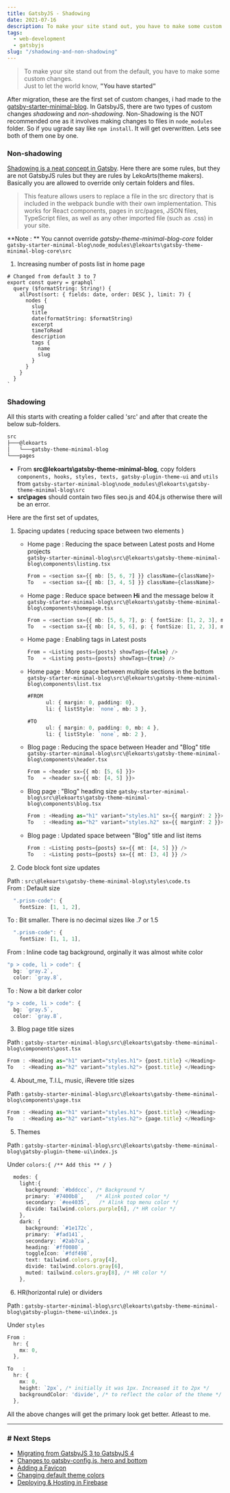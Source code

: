 ```yaml
---
title: GatsbyJS - Shadowing
date: 2021-07-16
description: To make your site stand out, you have to make some custom changes 
tags:
  - web-development
  - gatsbyjs
slug: "/shadowing-and-non-shadowing"
---
```


> To make your site stand out from the default, you have to make some custom changes.    
> Just to let the world know, **"You have started"**

After migration, these are the first set of custom changes, i had made to the [gatsby-starter-minimal-blog](https://github.com/LekoArts/gatsby-starter-minimal-blog). In GatsbyJS, there are two types of custom changes *shadowing* and *non-shadowing*. Non-Shadowing is the NOT recommended one as it involves making changes to files in `node_modules` folder. So if you ugrade say like `npm install`. It will get overwritten. Lets see both of them one by one.

### Non-shadowing

[Shadowing is a neat concept in Gatsby](https://www.gatsbyjs.org/docs/themes/shadowing/). Here there are some rules, but they are not GatsbyJS rules but they are rules by LekoArts(theme makers). Basically you are allowed to override only certain folders and files.

> This feature allows users to replace a file in the src directory that is included in the webpack bundle with their own implementation. This works for React components, pages in src/pages, JSON files, TypeScript files, as well as any other imported file (such as .css) in your site.

**Note : ** You cannot override *gatsby-theme-minimal-blog-core* folder      
`gatsby-starter-minimal-blog\node_modules\@lekoarts\gatsby-theme-minimal-blog-core\src`     


1. Increasing number of posts list in home page
```js:title=bdv3g3\gatsby-starter-minimal-blog\node_modules\@lekoarts\gatsby-theme-minimal-blog-core\src\templates\homepage-query.tsx {4}
# Changed from default 3 to 7
export const query = graphql`
  query ($formatString: String!) {
    allPost(sort: { fields: date, order: DESC }, limit: 7) {
      nodes {
        slug
        title
        date(formatString: $formatString)
        excerpt
        timeToRead
        description
        tags {
          name
          slug
        }
      }
    }
  }
`
```

### Shadowing
All this starts with creating a folder called 'src' and after that create the below sub-folders. 

```sh
src
├───@lekoarts
│   └───gatsby-theme-minimal-blog        
└───pages
```

* From **src\@lekoarts\gatsby-theme-minimal-blog**, copy folders `components, hooks, styles, texts, gatsby-plugin-theme-ui` and `utils` from `gatsby-starter-minimal-blog\node_modules\@lekoarts\gatsby-theme-minimal-blog\src`
* **src\pages** should contain two files seo.js and 404.js otherwise there will be an error. 

Here are the first set of updates, 

1. Spacing updates ( reducing space between two elements ) 
    + Home page : Reducing the space between Latest posts and Home projects    
    `gatsby-starter-minimal-blog\src\@lekoarts\gatsby-theme-minimal-blog\components\listing.tsx`

      ```ts
      From = <section sx={{ mb: [5, 6, 7] }} className={className}>
      To   = <section sx={{ mb: [3, 4, 5] }} className={className}>
      ```    
    + Home page : Reduce space between **Hi** and the message below it    
    `gatsby-starter-minimal-blog\src\@lekoarts\gatsby-theme-minimal-blog\components\homepage.tsx`
      ```ts
      From = <section sx={{ mb: [5, 6, 7], p: { fontSize: [1, 2, 3], mt: 2 }, variant: `section_hero` }}>
      To   = <section sx={{ mb: [4, 5, 6], p: { fontSize: [1, 2, 3], mt: 2 }, variant: `section_hero` }}>
      ```

    + Home page : Enabling tags in Latest posts    
      ```ts
      From = <Listing posts={posts} showTags={false} />
      To   = <Listing posts={posts} showTags={true} />
      ```    

    + Home page : More space between multiple sections in the bottom    
    `gatsby-starter-minimal-blog\src\@lekoarts\gatsby-theme-minimal-blog\components\list.tsx`

      ```ts
      #FROM 
            ul: { margin: 0, padding: 0},
            li: { listStyle: `none`, mb: 3 },

      #TO
            ul: { margin: 0, padding: 0, mb: 4 },
            li: { listStyle: `none`, mb: 2 },
      ```    

    + Blog page : Reducing the space between Header and "Blog" title    
      `gatsby-starter-minimal-blog\src\@lekoarts\gatsby-theme-minimal-blog\components\header.tsx`

      ```ts
      From = <header sx={{ mb: [5, 6] }}>
      To   = <header sx={{ mb: [4, 5] }}>
      ```    

    + Blog page : "Blog" heading size
      `gatsby-starter-minimal-blog\src\@lekoarts\gatsby-theme-minimal-blog\components\blog.tsx`

      ```ts
      From : <Heading as="h1" variant="styles.h1" sx={{ marginY: 2 }}>
      To   : <Heading as="h2" variant="styles.h2" sx={{ marginY: 2 }}>
      ```

    + Blog page : Updated space between "Blog" title and list items    
      ```ts
      From : <Listing posts={posts} sx={{ mt: [4, 5] }} />
      To   : <Listing posts={posts} sx={{ mt: [3, 4] }} />
      ```    

2. Code block font size updates

  Path : `src\@lekoarts\gatsby-theme-minimal-blog\styles\code.ts`     
  From : Default size
  ```ts
    ".prism-code": {
      fontSize: [1, 1, 2],
  ```

  To : Bit smaller. There is no decimal sizes like .7 or 1.5
  ```ts
    ".prism-code": {
      fontSize: [1, 1, 1],
  ```

  From : Inline code tag background, orginally it was almost white color
  ```ts
  "p > code, li > code": {
    bg: `gray.2`,
    color: `gray.8`,
  ```

  To : Now a bit darker color
  ```ts
  "p > code, li > code": {
    bg: `gray.5`,
    color: `gray.8`,
  ```

3. Blog page title sizes

  Path : `gatsby-starter-minimal-blog\src\@lekoarts\gatsby-theme-minimal-blog\components\post.tsx`
  ```ts
  From : <Heading as="h1" variant="styles.h1"> {post.title} </Heading>
  To   : <Heading as="h2" variant="styles.h2"> {post.title} </Heading>
  ```

4. About_me, T.I.L, music, iRevere title sizes     

  Path : `gatsby-starter-minimal-blog\src\@lekoarts\gatsby-theme-minimal-blog\components\page.tsx`
  ```ts
  From : <Heading as="h1" variant="styles.h1"> {post.title} </Heading>
  To   : <Heading as="h2" variant="styles.h2"> {page.title} </Heading>
  ```

5. Themes     

  Path : `gatsby-starter-minimal-blog\src\@lekoarts\gatsby-theme-minimal-blog\gatsby-plugin-theme-ui\index.js`

  Under `colors:{ /** Add this ** / }`
  ```ts 
    modes: {
      light:{
        background: `#bddccc`, /* Background */        
        primary: `#7400b8`,    /* Alink posted color */
        secondary: `#ee4035`,   /* Alink top menu color */
        divide: tailwind.colors.purple[6], /* HR color */
      },      
      dark: {
        background: `#1e172c`,
        primary: `#fad141`,
        secondary: `#2ab7ca`,
        heading: `#ff0080`,
        toggleIcon: `#fdf498`,  
        text: tailwind.colors.gray[4],        
        divide: tailwind.colors.gray[6],
        muted: tailwind.colors.gray[8], /* HR color */
      },  
  ```

6. HR(horizontal rule) or dividers     

  Path : `gatsby-starter-minimal-blog\src\@lekoarts\gatsby-theme-minimal-blog\gatsby-plugin-theme-ui\index.js`

  Under `styles`
  ```ts
  From : 
    hr: {
      mx: 0,
    },

  To   : 
    hr: {
      mx: 0,
      height: `2px`, /* initially it was 1px. Increased it to 2px */
      backgroundColor: 'divide', /* to reflect the color of the theme */
    },  
  ```

All the above changes will get the primary look get better. Atleast to me. 

* * * 

### # Next Steps
* [Migrating from GatsbyJS 3 to GatsbyJS 4](111-migrating-from-gatsbyjs3-to-gatsbyjs4)
* [Changes to gatsby-config.js, hero and bottom](04-how-i-made-this-site)
* [Adding a Favicon](09-adding-favicon-to-gatsby)
* [Changing default theme colors](19.changing-gatsby-colors-manually)
* [Deploying & Hosting in Firebase](11-deploying-and-hosting-gatsby-site-in-firebase)

